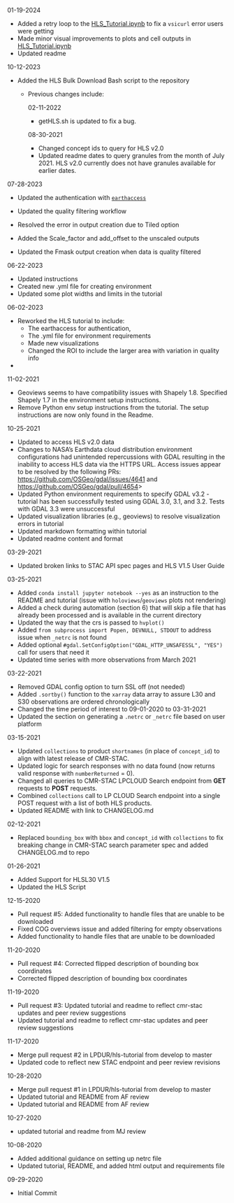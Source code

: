 01-19-2024

- Added a retry loop to the [HLS_Tutorial.ipynb](https://github.com/nasa/HLS-Data-Resources/blob/main/python/tutorials/HLS_Tutorial.ipynb) to fix a `vsicurl` error users were getting
- Made minor visual improvements to plots and cell outputs in [HLS_Tutorial.ipynb](https://github.com/nasa/HLS-Data-Resources/blob/main/python/tutorials/HLS_Tutorial.ipynb)
- Updated readme

10-12-2023  

- Added the HLS Bulk Download Bash script to the repository
  - Previous changes include:  

    02-11-2022  

    - getHLS.sh is updated to fix a bug.

    08-30-2021

    - Changed concept ids to query for HLS v2.0
    - Updated readme dates to query granules from the month of July 2021. HLS v2.0 currently does not have granules available for earlier dates.

07-28-2023  

- Updated the authentication with [`earthaccess`](https://github.com/nsidc/earthaccess)

- Updated the quality filtering workflow
- Resolved the error in output creation due to Tiled option
- Added the Scale_factor and add_offset to the unscaled outputs
- Updated the Fmask output creation when data is quality filtered

06-22-2023

- Updated instructions
- Created new .yml file for creating environment
- Updated some plot widths and limits in the tutorial

06-02-2023

- Reworked the HLS tutorial to include:
  - The earthaccess for authentication,
  - The .yml file for environment requirements
  - Made new visualizations
  - Changed the ROI to include the larger area with variation in quality info
-

11-02-2021  

- Geoviews seems to have compatibility issues with Shapely 1.8. Specified Shapely 1.7 in the environment setup instructions.  
- Remove Python env setup instructions from the tutorial. The setup instructions are now only found in the Readme.  

10-25-2021  

- Updated to access HLS v2.0 data  
- Changes to NASA’s Earthdata cloud distribution environment configurations had unintended repercussions with GDAL resulting in the inability to access HLS data via the HTTPS URL. Access issues appear to be resolved by the following PRs:  <https://github.com/OSGeo/gdal/issues/4641> and <https://github.com/OSGeo/gdal/pull/4654>>  
- Updated Python environment requirements to specify GDAL v3.2 - tutorial has been successfully tested using GDAL 3.0, 3.1, and 3.2. Tests with GDAL 3.3 were unsuccessful  
- Updated visualization libraries (e.g., geoviews) to resolve visualization errors in tutorial
- Updated markdown formatting within tutorial
- Updated readme content and format

03-29-2021

- Updated broken links to STAC API spec pages and HLS V1.5 User Guide

03-25-2021

- Added `conda install jupyter notebook --yes` as an instruction to the README and tutorial (issue with `holoviews`/`geoviews` plots not rendering)
- Added a check during automation (section 6) that will skip a file that has already been processed and is available in the current directory  
- Updated the way that the crs is passed to `hvplot()`
- Added `from subprocess import Popen, DEVNULL, STDOUT` to address issue when `_netrc` is not found  
- Added optional `#gdal.SetConfigOption("GDAL_HTTP_UNSAFESSL", "YES")` call for users that need it  
- Updated time series with more observations from March 2021  

03-22-2021

- Removed GDAL config option to turn SSL off (not needed)
- Added `.sortby()` function to the `xarray` data array to assure L30 and S30 observations are ordered chronologically
- Changed the time period of interest to 09-01-2020 to 03-31-2021
- Updated the section on generating a `.netrc` or `_netrc` file based on user platform

03-15-2021

- Updated `collections` to product `shortnames` (in place of `concept_id`) to align with latest release of CMR-STAC.
- Updated logic for search responses with no data found (now returns valid response with `numberReturned` = 0).
- Changed all queries to CMR-STAC LPCLOUD Search endpoint from **GET** requests to **POST** requests.
- Combined `collections` call to LP CLOUD Search endpoint into a single POST request with a list of both HLS products.  
- Updated README with link to CHANGELOG.md  

02-12-2021

- Replaced `bounding_box` with `bbox` and `concept_id` with `collections` to fix breaking change in CMR-STAC search parameter spec and added CHANGELOG.md to repo  

01-26-2021  

- Added Support for HLSL30 V1.5  
- Updated the HLS Script

12-15-2020

- Pull request #5: Added functionality to handle files that are unable to be downloaded
- Fixed COG overviews issue and added filtering for empty observations
- Added functionality to handle files that are unable to be downloaded

11-20-2020

- Pull request #4: Corrected flipped description of bounding box coordinates
- Corrected flipped description of bounding box coordinates

11-19-2020

- Pull request #3: Updated tutorial and readme to reflect cmr-stac updates and peer review suggestions
- Updated tutorial and readme to reflect cmr-stac updates and peer review suggestions

11-17-2020

- Merge pull request #2 in LPDUR/hls-tutorial from develop to master
- Updated code to reflect new STAC endpoint and peer review revisions

10-28-2020

- Merge pull request #1 in LPDUR/hls-tutorial from develop to master
- Updated tutorial and README from AF review
- Updated tutorial and README from AF review

10-27-2020

- updated tutorial and readme from MJ review

10-08-2020

- Added additional guidance on setting up netrc file
- Updated tutorial, README, and added html output and requirements file

09-29-2020

- Initial Commit
